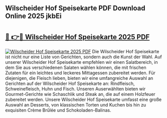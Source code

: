 ## Wilscheider Hof Speisekarte PDF Download Online 2025 jkbEi

# <h2><a href="http://gccr8p.nevu.top/?p=Wilscheider+Hof+Speisekarte">🔗 👉🔴 Wilscheider Hof Speisekarte 2025 PDF</a></h2>

[![Wilscheider Hof Speisekarte 2025 PDF](https://i.imgur.com/dBaPXMq.png)](http://gccr8p.nevu.top/?p=Wilscheider+Hof+Speisekarte)
Die Wilscheider Hof Speisekarte ist nicht nur eine Liste von Gerichten, sondern auch die Kunst der Wahl. Auf unserer Wilscheider Hof Speisekarte empfehlen wir einen Salatbereich, in dem Sie aus verschiedenen Salaten wählen können, die mit frischen Zutaten für ein leichtes und leckeres Mittagessen zubereitet werden. Für diejenigen, die Fleisch lieben, bieten wir eine umfangreiche Auswahl an Gerichten auf der Wilscheider Hof Speisekarte an: Rindfleisch, Schweinefleisch, Huhn und Fisch. Unseren Auserwählten bieten wir Gourmet-Gerichte wie Schaschlik und Steak an, die auf einem Holzfeuer zubereitet werden. Unsere Wilscheider Hof Speisekarte umfasst eine große Auswahl an Desserts, von klassischen Torten und Kuchen bis hin zu exquisiten Crème Brûlée und Schokoladen-Balinas.
